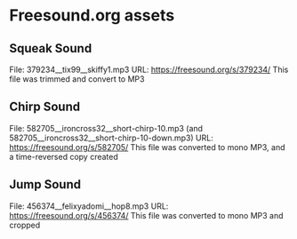 # Freesound.org assets

## Squeak Sound
File: 379234__tix99__skiffy1.mp3
URL:  https://freesound.org/s/379234/
This file was trimmed and convert to MP3

## Chirp Sound
File: 582705__ironcross32__short-chirp-10.mp3 (and 582705__ironcross32__short-chirp-10-down.mp3)
URL: https://freesound.org/s/582705/
This file was converted to mono MP3, and a time-reversed copy created

## Jump Sound
File: 456374__felixyadomi__hop8.mp3
URL: https://freesound.org/s/456374/
This file was converted to mono MP3 and cropped
